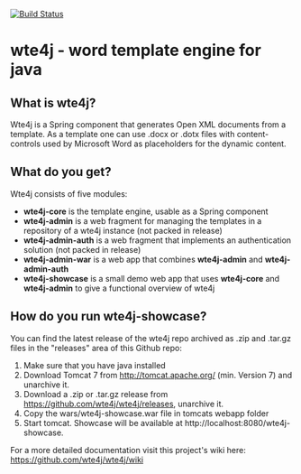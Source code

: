 [![Build Status](https://travis-ci.org/wte4j/wte4j.svg?branch=master)](https://travis-ci.org/wte4j/wte4j)

# wte4j - word template engine for java

## What is wte4j?
Wte4j is a Spring component that generates Open XML documents from a template.
As a template one can use .docx or .dotx files with content-controls used by Microsoft Word as placeholders for the dynamic content.

## What do you get?
Wte4j consists of five modules:

- **wte4j-core** is the template engine, usable as a Spring component
- **wte4j-admin** is a web fragment for managing the templates in a repository of a wte4j instance (not packed in release)
- **wte4j-admin-auth** is a web fragment that implements an authentication solution (not packed in release)
- **wte4j-admin-war** is a web app that combines **wte4j-admin** and **wte4j-admin-auth**
- **wte4j-showcase** is a small demo web app that uses **wte4j-core** and **wte4j-admin** to give a functional overview of wte4j

## How do you run wte4j-showcase?
You can find the latest release of the wte4j repo archived as .zip and .tar.gz files in the "releases" area of this Github repo:

1. Make sure that you have java installed
2. Download Tomcat 7 from http://tomcat.apache.org/ (min. Version 7) and unarchive it.
3. Download a .zip or .tar.gz release from https://github.com/wte4j/wte4j/releases, unarchive it.
4. Copy the wars/wte4j-showcase.war file in tomcats webapp folder
5. Start tomcat. Showcase will be available at http://localhost:8080/wte4j-showcase.

For a more detailed documentation visit this project's wiki here: https://github.com/wte4j/wte4j/wiki
